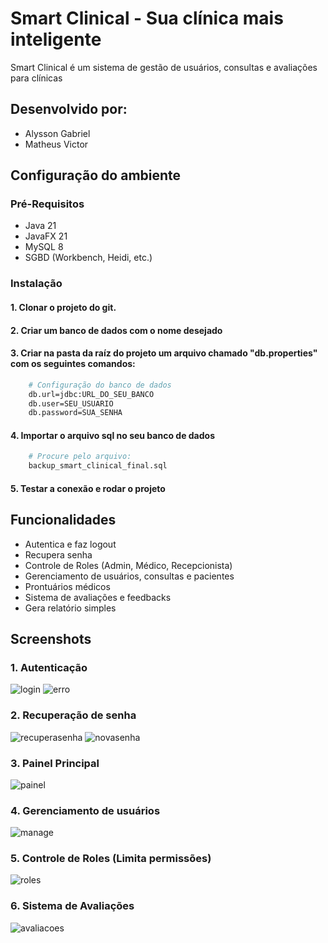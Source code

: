 # Smart Clinical - Sua clínica mais inteligente
Smart Clinical é um sistema de gestão de usuários, consultas e avaliações para clínicas

## Desenvolvido por:
- Alysson Gabriel
- Matheus Victor
## Configuração do ambiente
### Pré-Requisitos
- Java 21
- JavaFX 21
- MySQL 8
- SGBD (Workbench, Heidi, etc.)
### Instalação
#### 1. Clonar o projeto do git.
#### 2. Criar um banco de dados com o nome desejado
#### 3. Criar na pasta da raíz do projeto um arquivo chamado "db.properties" com os seguintes comandos:
```bash
    # Configuração do banco de dados
    db.url=jdbc:URL_DO_SEU_BANCO
    db.user=SEU_USUARIO
    db.password=SUA_SENHA
```
#### 4. Importar o arquivo sql no seu banco de dados
```bash
    # Procure pelo arquivo: 
    backup_smart_clinical_final.sql
 ```
#### 5. Testar a conexão e rodar o projeto

## Funcionalidades

- Autentica e faz logout
- Recupera senha
- Controle de Roles (Admin, Médico, Recepcionista)
- Gerenciamento de usuários, consultas e pacientes
- Prontuários médicos
- Sistema de avaliações e feedbacks
- Gera relatório simples

## Screenshots
### 1. Autenticação
![login](screenshots/login.png)
![erro](screenshots/errologin.png)

### 2. Recuperação de senha
![recuperasenha](screenshots/recuperasenha.png)
![novasenha](screenshots/novasenha.png)

### 3. Painel Principal
![painel](screenshots/painel.png)

### 4. Gerenciamento de usuários
![manage](screenshots/gerenciamento.png)

### 5. Controle de Roles (Limita permissões)
![roles](screenshots/roles.png)

### 6. Sistema de Avaliações
![avaliacoes](screenshots/avaliacoes.png)